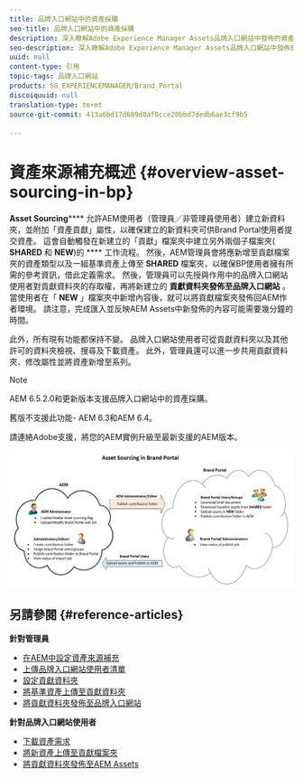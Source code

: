 ```yaml
---
title: 品牌入口網站中的資產採購
seo-title: 品牌入口網站中的資產採購
description: 深入瞭解Adobe Experience Manager Assets品牌入口網站中發佈的資產來源補充功能。
seo-description: 深入瞭解Adobe Experience Manager Assets品牌入口網站中發佈的資產來源補充功能。
uuid: null
content-type: 引用
topic-tags: 品牌入口網站
products: SG_EXPERIENCEMANAGER/Brand_Portal
discoiquuid: null
translation-type: tm+mt
source-git-commit: 413a6bd17d689d0af0cce20bbd7dedb6ae3cf9b5

---
```



# 資產來源補充概述 {#overview-asset-sourcing-in-bp}

**Asset Sourcing****** 允許AEM使用者（管理員／非管理員使用者）建立新資料夾，並附加「資產貢獻」屬性，以確保建立的新資料夾可供Brand Portal使用者提交資產。 這會自動觸發在新建立的「貢獻」檔案夾中建立另外兩個子檔案夾( **SHARED** 和 **NEW**)的 **** 工作流程。 然後，AEM管理員會將應新增至貢獻檔案夾的資產類型以及一組基準資產上傳至 **SHARED** 檔案夾，以確保BP使用者擁有所需的參考資訊，借此定義需求。 然後，管理員可以先授與作用中的品牌入口網站使用者對貢獻資料夾的存取權，再將新建立的 **貢獻資料夾發佈至品牌入口網站** 。 當使用者在「 **NEW** 」檔案夾中新增內容後，就可以將貢獻檔案夾發佈回AEM作者環境。 請注意，完成匯入並反映AEM Assets中新發佈的內容可能需要幾分鐘的時間。

此外，所有現有功能都保持不變。 品牌入口網站使用者可從貢獻資料夾以及其他許可的資料夾檢視、搜尋及下載資產。 此外，管理員還可以進一步共用貢獻資料夾、修改屬性並將資產新增至系列。

>[!NOTE]
>
>AEM 6.5.2.0和更新版本支援品牌入口網站中的資產採購。
>
>舊版不支援此功能- AEM 6.3和AEM 6.4。
>
>請連絡Adobe支援，將您的AEM實例升級至最新支援的AEM版本。

![](assets/asset-sourcing.png)

## 另請參閱 {#reference-articles}

**針對管理員**
* [在AEM中設定資產來源補充](brand-portal-enable-asset-sourcing.md)
* [上傳品牌入口網站使用者清單](brand-portal-upload-user-list.md)
* [設定貢獻資料夾](brand-portal-contribution-folder.md)
* [將基準資產上傳至貢獻資料夾](brand-portal-upload-baseline-assets.md)
* [將貢獻資料夾發佈至品牌入口網站](brand-portal-publish-contribution-folder-to-brand-portal.md)

**針對品牌入口網站使用者**
* [下載資產需求](brand-portal-download-asset-requirements.md)
* [將新資產上傳至貢獻檔案夾](brand-portal-upload-assets-to-contribution-folder.md)
* [將貢獻資料夾發佈至AEM Assets](brand-portal-publish-contribution-folder-to-aem-assets.md)
